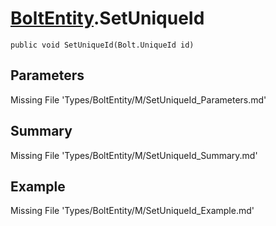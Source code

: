 # [BoltEntity](Types/BoltEntity.md).SetUniqueId
`public void SetUniqueId(Bolt.UniqueId id)`
## Parameters
Missing File 'Types/BoltEntity/M/SetUniqueId_Parameters.md'
## Summary
Missing File 'Types/BoltEntity/M/SetUniqueId_Summary.md'
## Example
Missing File 'Types/BoltEntity/M/SetUniqueId_Example.md'
